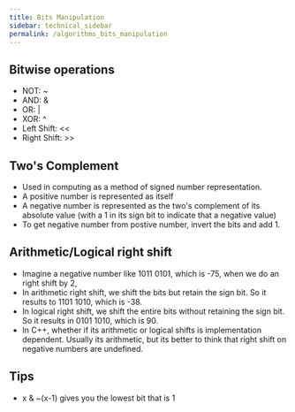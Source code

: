 ```yaml
---
title: Bits Manipulation
sidebar: technical_sidebar
permalink: /algorithms_bits_manipulation
---
```


## Bitwise operations
- NOT: ~
- AND: &
- OR: \|
- XOR: ^
- Left Shift: \<\<
- Right Shift: \>\>

## Two's Complement
- Used in computing as a method of signed number representation.
- A positive number is represented as itself 
- A negative number is represented as the two's complement of its absolute value (with a 1 in its
sign bit to indicate that a negative value)
- To get negative number from postive number, invert the bits and add 1.

## Arithmetic/Logical right shift
- Imagine a negative number like 1011 0101, which is -75, when we do an right shift by 2,
- In arithmetic right shift, we shift the bits but retain the sign bit. So it results to 1101 1010, which is -38.  
- In logical right shift, we shift the entire bits without retaining the sign bit. So it results in 0101 1010, which is 90.
- In C++, whether if its arithmetic or logical shifts is implementation dependent. 
Usually its arithmetic, but its better to think that right shift on negative numbers are undefined.


## Tips
- x & ~(x-1) gives you the lowest bit that is 1